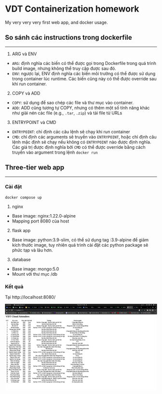 # VDT Containerization homework
My very very very first web app, and docker usage.
## So sánh các instructions trong dockerfile
---
1. ARG và ENV
- `ARG`: định nghĩa các biến có thể được gọi trong Dockerfile trong quá trình build image, nhưng không thể truy cập được sau đó.
- `ENV`: ngược lại, ENV định nghĩa các biến môi trường có thể được sử dụng trong container lúc runtime. Các biến cũng này có thể được override sau khi run container.
2. COPY và ADD
- `COPY`: sử dụng để sao chép các file và thư mục vào container.
- `ADD`: ADD cũng tương tự COPY, nhưng có thêm một số tính năng khác như giải nén các file (e.g., `.tar`, `.zip`) và tải file từ URLs
3. ENTRYPOINT và CMD
- `ENTRYPOINT`: chỉ định các câu lệnh sẽ chạy khi run container 
- `CMD`: chỉ định các arguments sẽ truyền vào `ENTRYPOINT`, hoặc chỉ định câu lệnh mặc định sẽ chạy nếu không có `ENTRYPOINT` nào được định nghĩa. Các giá trị được định nghĩa bởi `CMD` có thể được override bằng cách truyền vào argument trong lệnh `docker run` 

## Three-tier web app 
---
### Cài đặt
```
docker compose up
```
1. nginx

- Base image: nginx:1.22.0-alpine
- Mapping port 8080 của host

2. flask app
- Base image: python:3.9-slim, có thể sử dụng tag :3.9-alpine để giảm kích thước image, tuy nhiên quá trình cài đặt các python package sẽ phức tạp và lâu hơn.
3. database
- Base image: mongo:5.0
- Mount với thư mục /db
### Kết quả 
Tại http://localhost:8080/

![](images/localhost8080.png)